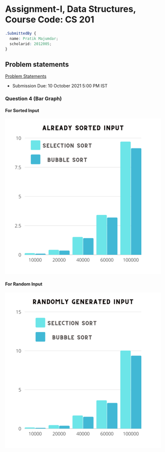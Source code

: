 # Assignment-I, Data Structures, Course Code: CS 201

```css
.SubmittedBy {
  name: Pratik Majumdar;
  scholarid: 2012005;
}
```

## Problem statements

<a href="https://github.com/codadept/cs-dsa/blob/master/AssignmentI/assets/ProblemStatements.pdf" class="image fit" type="application/pdf">Problem Statements</a>

- Submission Due: 10 October 2021 5:00 PM IST

### Question 4 (Bar Graph)

#### For Sorted Input

<img src="https://github.com/codadept/cs-dsa/blob/master/AssignmentI/assets/sorted-input.png" alt="sorted input">

#### For Random Input

<img src="https://github.com/codadept/cs-dsa/blob/master/AssignmentI/assets/random-input.png" alt="random input">
